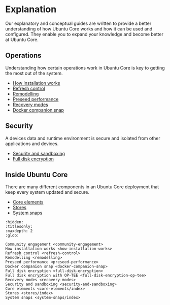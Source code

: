 # Explanation


Our explanatory and conceptual guides are written to provide a better understanding of how Ubuntu Core works and how it can be used and configured. They enable you to expand your knowledge and become better at Ubuntu Core.

## Operations

Understanding how certain operations work in Ubuntu Core is key to getting the most out of the system.

- [How installation works](how-installation-works)
- [Refresh control](refresh-control)
- [Remodelling](remodelling)
- [Preseed performance](preseed-performance)
- [Recovery modes](recovery-modes)
- [Docker companion snap](docker-companion-snap)

## Security

A devices data and runtime environment is secure and isolated from other applications and devices.

- [Security and sandboxing](security-and-sandboxing)
- [Full disk encryption](full-disk-encryption)

## Inside Ubuntu Core

There are many different components in an Ubuntu Core deployment that keep every system updated and secure.

- [Core elements](core-elements/index)
- [Stores](stores/index)
- [System snaps](system-snaps/index)


```{toctree}
:hidden:
:titlesonly:
:maxdepth: 2
:glob:

Community engagement <community-engagement>
How installation works <how-installation-works>
Refresh control <refresh-control>
Remodelling <remodelling>
Preseed performance <preseed-performance>
Docker companion snap <docker-companion-snap>
Full disk encryption <full-disk-encryption>
Full disk encryption with OP-TEE <full-disk-encryption-op-tee>
Recovery modes <recovery-modes>
Security and sandboxing <security-and-sandboxing>
Core elements <core-elements/index>
Stores <stores/index>
System snaps <system-snaps/index>

